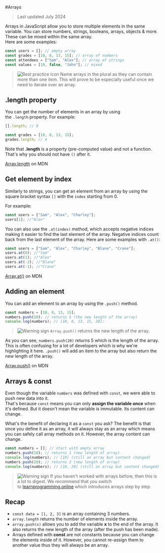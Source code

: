 #Arrays

> Last updated July 2024

Arrays in JavaScript allow you to store multiple elements in the same variable. You can store numbers, strings, booleans, arrays, objects & more. These can be mixed within the same array.\
Here are some examples:

```javascript
const users = []; // empty array
const grades = [10, 8, 13, 15]; // array of numbers
const attendees = ["Sam", "Alex"]; // array of strings
const values = [10, false, "John"]; // mixed
```

> ![Best practice icon](https://learnjavascript.online/assets/v2/circle-check-filled.svg?v=2) Name arrays in the plural as they can contain more than one item. This will prove to be especially useful once we need to iterate over an array.

## .length property

You can get the number of elements in an array by using the `.length` property. For example:

```javascript
[].length; // 0

const grades = [10, 8, 13, 15];
grades.length; // 4
```

Note that **.length** is a property (pre-computed value) and not a function. That's why you should not have `()` after it.

[Array.length](https://developer.mozilla.org/en-US/docs/Web/JavaScript/Reference/Global_Objects/Array/length) on MDN

## Get element by index

Similarly to strings, you can get an element from an array by using the square bracket syntax `[]` with the `index` starting from 0.

For example:

```javascript
const users = ["Sam", "Alex", "Charley"];
users[1]; //"Alex"
```

You can also use the `.at(index)` method, which accepts negative indices making it easier to find the last element of the array. Negative indices count back from the last element of the array. Here are some examples with `.at()`:

```javascript
const users = ["Sam", "Alex", "Charley", "Blane", "Crane"];
users.at(0); //"Sam"
users.at(1); //"Alex"
users.at(-2); //"Blane"
users.at(-1); //"Crane"
```

[Array.at()](https://developer.mozilla.org/en-US/docs/Web/JavaScript/Reference/Global_Objects/Array/at) on MDN

## Adding an element

You can add an element to an array by using the `.push()` method.

```javascript
const numbers = [10, 8, 13, 15];
numbers.push(20); // returns 5 (the new length of the array)
console.log(numbers); // [10, 8, 13, 15, 20];
```

> ![Warning sign](https://learnjavascript.online/assets/v2/info-triangle-filled.svg?v=2) `Array.push()` returns the new length of the array.

As you can see, `numbers.push(20)` returns 5 which is the length of the array. This is often confusing for a lot of developers which is why we're highlighting it here. `.push()` will add an item to the array but also return the new length of the array.

[Array.push()](https://developer.mozilla.org/en-US/docs/Web/JavaScript/Reference/Global_Objects/Array/push) on MDN

## Arrays & const

Even though the variable `numbers` was defined with `const`, we were able to push new data into it.\
That's because `const` means you can only **assign the variable once** when it's defined. But it doesn't mean the variable is immutable. Its content can change.

What's the benefit of declaring it as a `const` you ask? The benefit is that once you define it as an array, it will always stay as an array which means you can safely call array methods on it. However, the array content can change.

```javascript
const numbers = []; // start with empty array
numbers.push(10); // returns 1 (new length of array)
console.log(numbers); // [10] (still an array but content changed)
numbers.push(20); // returns 2 (new length of array)
console.log(numbers); // [10, 20] (still an array but content changed)
```

> ![Warning sign](https://learnjavascript.online/assets/v2/info-triangle-filled.svg?v=2) If you haven't worked with arrays before, then this is a lot to digest. We recommend that you switch to [learnprogramming.online](https://learnprogramming.online/) which introduces arrays step by step.

## Recap

* `const data = [1, 2, 3]` is an array containing 3 numbers.
* `array.length` returns the number of elements inside the array.
* `array.push(x)` allows you to add the variable **x** to the end of the array. It also returns the new length of the array (after the push has been made).
* Arrays defined with **const** are not constants because you can change the elements inside of it. However, you cannot re-assign them to another value thus they will always be an array.
